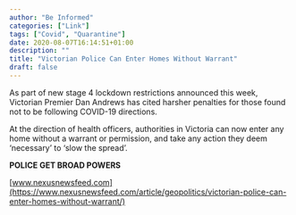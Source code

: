 ```yaml
---
author: "Be Informed"
categories: ["Link"]
tags: ["Covid", "Quarantine"]
date: 2020-08-07T16:14:51+01:00
description: ""
title: "Victorian Police Can Enter Homes Without Warrant"
draft: false
---
```


As part of new stage 4 lockdown restrictions announced this week,  Victorian Premier Dan Andrews has cited harsher penalties for those  found not to be following COVID-19 directions.

At the direction of health officers, authorities in Victoria can now enter any home without a warrant or permission, and take any action they deem ‘necessary’ to  ‘slow the spread’.

**POLICE GET BROAD POWERS**

[www.nexusnewsfeed.com](https://www.nexusnewsfeed.com/article/geopolitics/victorian-police-can-enter-homes-without-warrant/)

